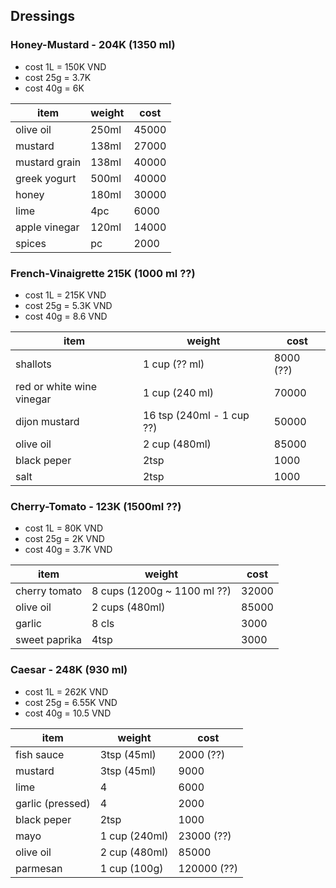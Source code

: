 ## Dressings 


### Honey-Mustard - 204K (1350 ml)

- cost 1L = 150K VND
- cost 25g = 3.7K 
- cost 40g = 6K

item | weight | cost
------------ | ------------- | -------------
olive oil | 250ml | 45000
mustard | 138ml | 27000
mustard grain | 138ml | 40000
greek yogurt | 500ml | 40000
honey | 180ml | 30000
lime | 4pc | 6000
apple vinegar | 120ml | 14000
spices | pc | 2000


### French-Vinaigrette  215K (1000 ml ??)

- cost 1L = 215K VND
- cost 25g = 5.3K VND 
- cost 40g = 8.6 VND

item | weight | cost
------------ | ------------- | -------------
shallots | 1 cup (?? ml) | 8000 (??)
red or white wine vinegar | 1 cup (240 ml) | 70000
dijon mustard | 16 tsp (240ml - 1 cup ??) | 50000
olive oil | 2 cup (480ml) | 85000
black peper | 2tsp | 1000 
salt | 2tsp | 1000 


### Cherry-Tomato - 123K (1500ml ??)

- cost 1L = 80K VND
- cost 25g = 2K VND
- cost 40g = 3.7K VND

item | weight | cost
------------ | ------------- | -------------
cherry tomato | 8 cups (1200g ~ 1100 ml ??) | 32000
olive oil | 2 cups (480ml) | 85000
garlic | 8 cls | 3000
sweet paprika | 4tsp | 3000


### Caesar - 248K (930 ml)

- cost 1L = 262K VND
- cost 25g = 6.55K VND 
- cost 40g = 10.5 VND

item | weight | cost
------------ | ------------- | -------------
fish sauce | 3tsp (45ml) | 2000 (??)
mustard | 3tsp (45ml) | 9000
lime | 4 | 6000
garlic (pressed) | 4 | 2000
black peper | 2tsp | 1000 
mayo | 1 cup (240ml) | 23000 (??)
olive oil | 2 cup (480ml) | 85000
parmesan | 1 cup (100g) | 120000 (??) 
